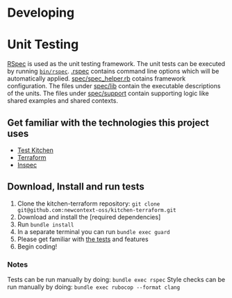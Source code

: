 # Developing

# Unit Testing

[RSpec](http://rspec.info/) is used as the unit testing framework.
The unit tests can be executed by running [`bin/rspec`](bin/rspec).
[.rspec](.rspec) contains command line options which will be
automatically applied.
[spec/spec_helper.rb](spec/spec_helper.rb) cotains framework
configuration.
The files under [spec/lib](spec/lib) contain the executable descriptions
of the units.
The files under [spec/support](spec/support) contain supporting logic
like shared examples and shared contexts.

## Get familiar with the technologies this project uses

- [Test Kitchen]
- [Terraform]
- [Inspec]

[Test Kitchen]: http://kitchen.ci
[Terraform]: https://www.terraform.io
[Inspec]: https://github.com/chef/inspec

## Download, Install and run tests

1. Clone the kitchen-terraform repository:
   `git clone git@github.com:newcontext-oss/kitchen-terraform.git`
1. Download and install the [required dependencies]
1. Run `bundle install`
1. In a separate terminal you can run `bundle exec guard`
1. Please get familiar with [the tests] and features
1. Begin coding!

[the tests]: spec/lib
[required depedencies]: README.md#requirements

### Notes

Tests can be run manually by doing: `bundle exec rspec`
Style checks can be run manually by doing:
`bundle exec rubocop --format clang`
